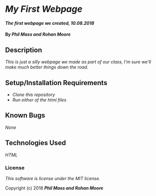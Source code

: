 # _My First Webpage_

#### _The first webpage we created, 10.08.2018_

#### By _**Phil Mass and Rohan Moore**_

## Description

_This is just a silly webpage we made as part of our class, I'm sure we'll make much better things down the road._

## Setup/Installation Requirements

* _Clone this repository_
* _Run either of the html files_

## Known Bugs

_None_

## Technologies Used

_HTML_

### License

*This software is license under the MIT license.*

Copyright (c) 2018 **_Phil Mass and Rohan Moore_**
